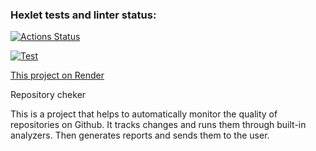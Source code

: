 ### Hexlet tests and linter status:
[![Actions Status](https://github.com/Peredery/rails-project-66/actions/workflows/hexlet-check.yml/badge.svg)](https://github.com/Peredery/rails-project-66/actions)

[![Test](https://github.com/Peredery/rails-project-66/actions/workflows/tests.yml/badge.svg)](https://github.com/Peredery/rails-project-66/actions/workflows/tests.yml)

[This project on Render](https://rails-project-66-4lqn.onrender.com/)

Repository cheker

This is a project that helps to automatically monitor the quality of repositories on Github. It tracks changes and runs them through built-in analyzers. Then generates reports and sends them to the user.
